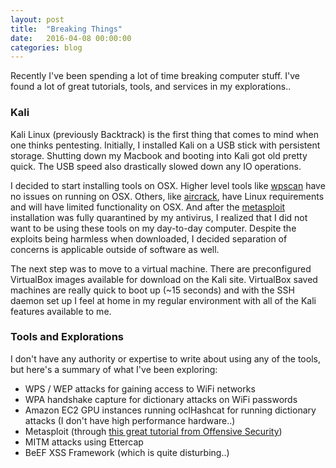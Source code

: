 ```yaml
---
layout: post
title:  "Breaking Things"
date:   2016-04-08 00:00:00
categories: blog
---
```


Recently I've been spending a lot of time breaking computer stuff.  I've found a lot of great tutorials, tools, and services in my explorations..

### Kali

Kali Linux (previously Backtrack) is the first thing that comes to mind when one thinks pentesting.  Initially, I installed Kali on a USB stick with persistent storage.  Shutting down my Macbook and booting into Kali got old pretty quick.  The USB speed also drastically slowed down any IO operations.

I decided to start installing tools on OSX.  Higher level tools like [wpscan](http://wpscan.org/) have no issues on running on OSX.  Others, like [aircrack](http://aircrack-ng.org/), have Linux requirements and will have limited functionality on OSX.  And after the [metasploit](https://www.metasploit.com/) installation was fully quarantined by my antivirus, I realized that I did not want to be using these tools on my day-to-day computer.  Despite the exploits being harmless when downloaded, I decided separation of concerns is applicable outside of software as well.

The next step was to move to a virtual machine.  There are preconfigured VirtualBox images available for download on the Kali site.  VirtualBox saved machines are really quick to boot up (~15 seconds) and with the SSH daemon set up I feel at home in my regular environment with all of the Kali features available to me.

### Tools and Explorations

I don't have any authority or expertise to write about using any of the tools, but here's a summary of what I've been exploring:

- WPS / WEP attacks for gaining access to WiFi networks
- WPA handshake capture for dictionary attacks on WiFi passwords
- Amazon EC2 GPU instances running oclHashcat for running dictionary attacks (I don't have high performance hardware..)
- Metasploit (through [this great tutorial from Offensive Security](https://www.offensive-security.com/metasploit-unleashed))
- MITM attacks using Ettercap
- BeEF XSS Framework (which is quite disturbing..)
